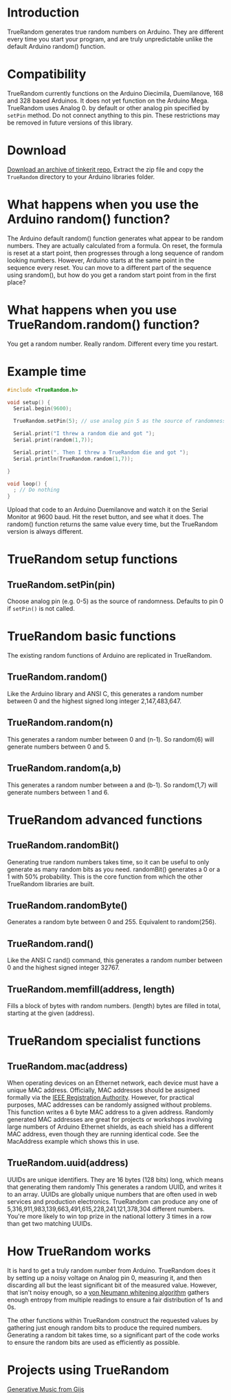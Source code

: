 # Introduction

TrueRandom generates true random numbers on Arduino. They are different every time you start your program, and are truly unpredictable unlike the default Arduino random() function.

# Compatibility

TrueRandom currently functions on the Arduino Diecimila, Duemilanove, 168 and 328 based Arduinos. It does not yet function on the Arduino Mega. TrueRandom uses Analog 0\. by default or other analog pin specified by `setPin` method. Do not connect anything to this pin. These restrictions may be removed in future versions of this library.

# Download

[Download an archive of tinkerit repo.](https://github.com/krastins/tinkerit/archive/refs/heads/main.zip) Extract the zip file and copy the `TrueRandom` directory to your Arduino libraries folder.

# What happens when you use the Arduino random() function?

The Arduino default random() function generates what appear to be random numbers. They are actually calculated from a formula. On reset, the formula is reset at a start point, then progresses through a long sequence of random looking numbers. However, Arduino starts at the same point in the sequence every reset. You can move to a different part of the sequence using srandom(), but how do you get a random start point from in the first place?

# What happens when you use TrueRandom.random() function?

You get a random number. Really random. Different every time you restart.

# Example time

```C
#include <TrueRandom.h>

void setup() {
  Serial.begin(9600);

  TrueRandom.setPin(5); // use analog pin 5 as the source of randomness

  Serial.print("I threw a random die and got ");
  Serial.print(random(1,7));

  Serial.print(". Then I threw a TrueRandom die and got ");
  Serial.println(TrueRandom.random(1,7));

}

void loop() {
  ; // Do nothing
}
```

Upload that code to an Arduino Duemilanove and watch it on the Serial Monitor at 9600 baud. Hit the reset button, and see what it does. The random() function returns the same value every time, but the TrueRandom version is always different.

# TrueRandom setup functions

## TrueRandom.setPin(pin)

Choose analog pin (e.g. 0-5) as the source of randomness. Defaults to pin 0 if `setPin()` is not called.

# TrueRandom basic functions

The existing random functions of Arduino are replicated in TrueRandom.

## TrueRandom.random()

Like the Arduino library and ANSI C, this generates a random number between 0 and the highest signed long integer 2,147,483,647\.

## TrueRandom.random(n)

This generates a random number between 0 and (n-1). So random(6) will generate numbers between 0 and 5\.

## TrueRandom.random(a,b)

This generates a random number between a and (b-1). So random(1,7) will generate numbers between 1 and 6\.

# TrueRandom advanced functions

## TrueRandom.randomBit()

Generating true random numbers takes time, so it can be useful to only generate as many random bits as you need. randomBit() generates a 0 or a 1 with 50% probability. This is the core function from which the other TrueRandom libraries are built.

## TrueRandom.randomByte()

Generates a random byte between 0 and 255\. Equivalent to random(256).

## TrueRandom.rand()

Like the ANSI C rand() command, this generates a random number between 0 and the highest signed integer 32767\.

## TrueRandom.memfill(address, length)

Fills a block of bytes with random numbers. (length) bytes are filled in total, starting at the given (address).

# TrueRandom specialist functions

## TrueRandom.mac(address)

When operating devices on an Ethernet network, each device must have a unique MAC address. Officially, MAC addresses should be assigned formally via the [IEEE Registration Authority](http://standards.ieee.org/regauth/index.html). However, for practical purposes, MAC addresses can be randomly assigned without problems. This function writes a 6 byte MAC address to a given address. Randomly generated MAC addresses are great for projects or workshops involving large numbers of Arduino Ethernet shields, as each shield has a different MAC address, even though they are running identical code. See the MacAddress example which shows this in use.

## TrueRandom.uuid(address)

UUIDs are unique identifiers. They are 16 bytes (128 bits) long, which means that generating them randomly This generates a random UUID, and writes it to an array. UUIDs are globally unique numbers that are often used in web services and production electronics. TrueRandom can produce any one of 5,316,911,983,139,663,491,615,228,241,121,378,304 different numbers. You're more likely to win top prize in the national lottery 3 times in a row than get two matching UUIDs.

# How TrueRandom works

It is hard to get a truly random number from Arduino. TrueRandom does it by setting up a noisy voltage on Analog pin 0, measuring it, and then discarding all but the least significant bit of the measured value. However, that isn't noisy enough, so a [von Neumann whitening algorithm](http://en.wikipedia.org/wiki/Hardware_random_number_generator) gathers enough entropy from multiple readings to ensure a fair distribution of 1s and 0s.

The other functions within TrueRandom construct the requested values by gathering just enough random bits to produce the required numbers. Generating a random bit takes time, so a significant part of the code works to ensure the random bits are used as efficiently as possible.

# Projects using TrueRandom

[Generative Music from Gijs](http://gieskes.nl/undefined/prepared-gameboy/?f=generative)
